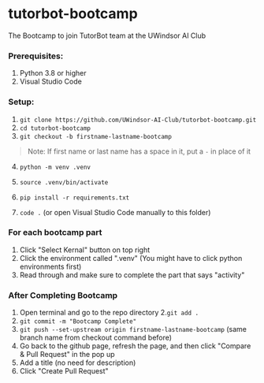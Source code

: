 # tutorbot-bootcamp
The Bootcamp to join TutorBot team at the UWindsor AI Club

### Prerequisites:
1. Python 3.8 or higher
2. Visual Studio Code

### Setup:

1. `git clone https://github.com/UWindsor-AI-Club/tutorbot-bootcamp.git`
2. `cd tutorbot-bootcamp`
3. `git checkout -b firstname-lastname-bootcamp`

> Note: If first name or last name has a space in it, put a `-` in place of it

4. `python -m venv .venv`

5. `source .venv/bin/activate`

6. `pip install -r requirements.txt`

7. `code .` (or open Visual Studio Code manually to this folder)

### For each bootcamp part
1. Click "Select Kernal" button on top right
2. Click the environment called ".venv" (You might have to click python environments first)
3. Read through and make sure to complete the part that says "activity"


### After Completing Bootcamp
1. Open terminal and go to the repo directory
2.`git add .`
3. `git commit -m "Bootcamp Complete"`
4. `git push --set-upstream origin firstname-lastname-bootcamp` (same branch name from checkout command before)
5. Go back to the github page, refresh the page, and then click "Compare & Pull Request" in the pop up
6. Add a title (no need for description)
7. Click "Create Pull Request" 
